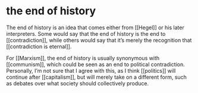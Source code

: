 # the end of history

The end of history is an idea that comes either from [[Hegel]] or his later interpreters. Some would say that the end of history is the end to [[contradiction]], while others would say that it&rsquo;s merely the recognition that [[contradiction is eternal]].

For [[Marxism]], the end of history is usually synonymous with [[communism]], which could be seen as an end to political contradiction. Personally, I&rsquo;m not sure that I agree with this, as I think [[politics]] will continue after [[capitalism]], but will merely take on a different form, such as debates over what society should collectively produce.


